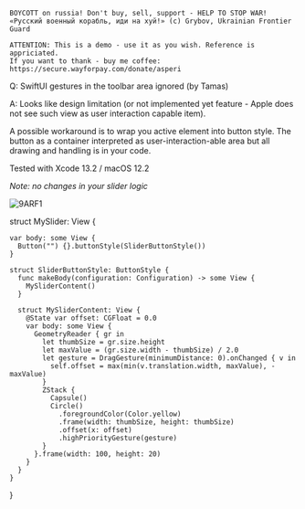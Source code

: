 ```
BOYCOTT on russia! Don't buy, sell, support - HELP TO STOP WAR!
«Русский военный корабль, иди на хуй!» (c) Grybov, Ukrainian Frontier Guard

ATTENTION: This is a demo - use it as you wish. Reference is appriciated.
If you want to thank - buy me coffee: https://secure.wayforpay.com/donate/asperi
```

Q: SwiftUI gestures in the toolbar area ignored (by Tamas)

A: Looks like design limitation (or not implemented yet feature - Apple does not see such view as user interaction capable item).

A possible workaround is to wrap you active element into button style. The button as a container interpreted as user-interaction-able area but all drawing and handling is in your code.

Tested with Xcode 13.2 / macOS 12.2

*Note: no changes in your slider logic*

![9ARF1](https://user-images.githubusercontent.com/62171579/174335597-f780c587-4d41-434f-a86e-56656705a641.gif)

  struct MySlider: View {

    var body: some View {
      Button("") {}.buttonStyle(SliderButtonStyle())
    }

    struct SliderButtonStyle: ButtonStyle {
      func makeBody(configuration: Configuration) -> some View {
        MySliderContent()
      }

      struct MySliderContent: View {
        @State var offset: CGFloat = 0.0
        var body: some View {
          GeometryReader { gr in
            let thumbSize = gr.size.height
            let maxValue = (gr.size.width - thumbSize) / 2.0
            let gesture = DragGesture(minimumDistance: 0).onChanged { v in
              self.offset = max(min(v.translation.width, maxValue), -maxValue)
            }
            ZStack {
              Capsule()
              Circle()
                .foregroundColor(Color.yellow)
                .frame(width: thumbSize, height: thumbSize)
                .offset(x: offset)
                .highPriorityGesture(gesture)
            }
          }.frame(width: 100, height: 20)
        }
      }
    }
  }

